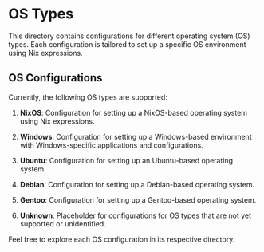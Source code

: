 # OS Types

This directory contains configurations for different operating system (OS) types. Each configuration is tailored to set up a specific OS environment using Nix expressions.

## OS Configurations

Currently, the following OS types are supported:

1. **NixOS**: Configuration for setting up a NixOS-based operating system using Nix expressions.

2. **Windows**: Configuration for setting up a Windows-based environment with Windows-specific applications and configurations.

3. **Ubuntu**: Configuration for setting up an Ubuntu-based operating system.

4. **Debian**: Configuration for setting up a Debian-based operating system.

5. **Gentoo**: Configuration for setting up a Gentoo-based operating system.

6. **Unknown**: Placeholder for configurations for OS types that are not yet supported or unidentified.

Feel free to explore each OS configuration in its respective directory.
